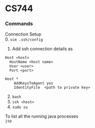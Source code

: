 # CS744

### Commands
Connection Setup  
0. `vim .ssh/config`
1. Add ssh connection details as
```
Host <host>
  HostName <host name>
  User <user>
  Port <port>
 
Host *
    AddKeysToAgent yes
    IdentityFile  <path to private key>
```
2. `bash`
3. `ssh <host>`
4. `sudo su`

To list all the running java processes  
`jsp`
